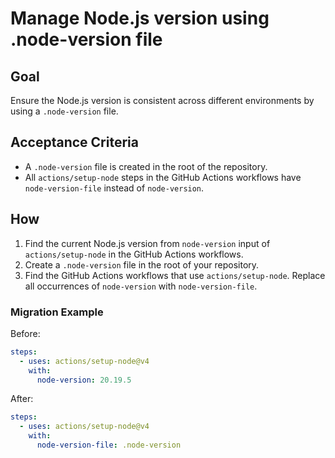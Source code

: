 # Manage Node.js version using .node-version file

## Goal

Ensure the Node.js version is consistent across different environments by using a `.node-version` file.

## Acceptance Criteria

- A `.node-version` file is created in the root of the repository.
- All `actions/setup-node` steps in the GitHub Actions workflows have `node-version-file` instead of `node-version`.

## How

1. Find the current Node.js version from `node-version` input of `actions/setup-node` in the GitHub Actions workflows.
2. Create a `.node-version` file in the root of your repository.
3. Find the GitHub Actions workflows that use `actions/setup-node`. Replace all occurrences of `node-version` with `node-version-file`.

### Migration Example

Before:

```yaml
steps:
  - uses: actions/setup-node@v4
    with:
      node-version: 20.19.5
```

After:

```yaml
steps:
  - uses: actions/setup-node@v4
    with:
      node-version-file: .node-version
```
